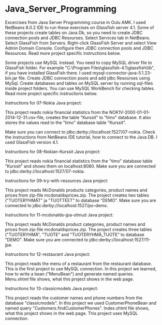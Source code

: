 # Java_Server_Programming
Excercises from Java Server Programming course in Oulu AMK. 
I used NetBeans 8.0.2 IDE to run these exercises on Glassfish server 4.1.
Some of these projects create tables on Java Db, so you need to create JDBC connection pools and JDBC Resourses.
Select Services tab in NetBeans. Select GlassFish from Servers. 
Right-click GlassFish Server and select View Admin Domain Console. Configure then JDBC connection pools and JDBC Resources.
Read more project specific instructions below.

Some projects use MySQL instead. You need to copy MySQL driver file to GlassFish folder.
For example "C:\Program Files\glassfish-4.1\glassfish\lib", if you have installed GlassFish there.
I used mysql-connector-java-5.1.23-bin.jar file.
Create JDBC connection pools and add jdbc Resourses using MySql.
Create databases and tables on MySQL server by running sql-files inside project folders. 
You can use MySQL WorkBench for checking tables.
Read more project specific instructions below.

Instructions for 07-Nokia Java project: 

This project reads nokia financial statistics from the NOK1V-2000-01-01-2014-12-31.csv-file, creates the table "Kurssit" to "timo" database. It also stores the values read to the "timo" database table "Kurssit".

Make sure you can connect to jdbc:derby://localhost:1527/07-nokia. Check the instructions from NetBeans IDE tutorial, how to connect to the Java DB. I used GlassFish version 4.1.

Instructions for 08-Nokian-Kurssit Java project: 

This project reads nokia financial statistics from the "timo" database table "Kurssit" and shows them on localhost:8080. Make sure you are connected to jdbc:derby://localhost:1527/07-nokia.

Instructions for 09-try-with-resources Java project: 

This project reads McDonalds products categories, product names and prices from zip-file mcdonaldsprices.zip. The project creates two tables ("TUOTERYHMÄT" ja "TUOTTEET" to database "DEMO". Make sure you are connected to jdbc:derby://localhost:1527/po-demo.

Instructions for 11-mcdonalds-jpa-otmud Java project: 

This project reads McDonalds product categories, product names and prices from zip-file mcdonaldsprices.zip. The project creates three tables ("TUOTERYHMÄ", "TUOTE" and "TUOTERYHMÄ_TUOTE" to database "DEMO". Make sure you are connected to jdbc:derby://localhost:1527/11-jpa.

Instructions for 12-restaurant Java project:

This project reads the menu of a restaurant from the restaurant database. This is the first project to use MySQL connection. In this project we learned, how to write a bean ("MenuBean") and generate named queries. Menu.xhtml file shows, what this project shows in the web page.

Instructions for 13-classicmodels Java project:

This project reads the customer names and phone numbers from the database "classicmodels". In this project we used CustomerPhoneBean and named query "Customers.findCustomerPhones". Index.xhtml file shows, what this project shows in the web page. This project uses MySQL connection.
